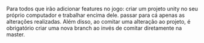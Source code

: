 Para todos que irão adicionar features no jogo: criar um projeto unity no seu próprio computador e trabalhar encima dele. passar para cá apenas as alterações realizadas.
Além disso, ao comitar uma alteração ao projeto, é obrigatório criar uma nova branch ao invés de comitar diretamente na master.

